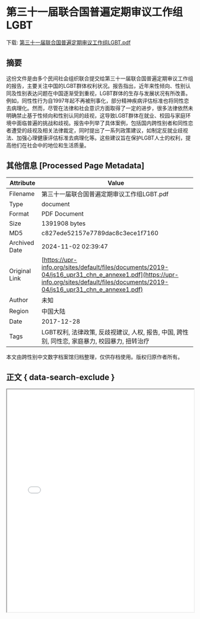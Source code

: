 # 第三十一届联合国普遍定期审议工作组LGBT

<!-- tcd_download_link -->
下载: <a href="../第三十一届联合国普遍定期审议工作组LGBT.pdf" download>第三十一届联合国普遍定期审议工作组LGBT.pdf</a>
<!-- tcd_download_link_end -->

## 摘要

<!-- tcd_abstract -->
这份文件是由多个民间社会组织联合提交给第三十一届联合国普遍定期审议工作组的报告，主要关注中国的LGBT群体权利状况。报告指出，近年来性倾向、性别认同及性别表达问题在中国逐渐受到重视，LGBT群体的生存与发展状况有所改善。例如，同性性行为自1997年起不再被刑事化，部分精神疾病评估标准也将同性恋去病理化。然而，尽管在法律和社会意识方面取得了一定的进步，很多法律依然未明确禁止基于性倾向和性别认同的歧视，这导致LGBT群体在就业、校园与家庭环境中面临普遍的挑战和歧视。报告中列举了具体案例，包括国内跨性别者和同性恋者遭受的歧视及相关法律裁定，同时提出了一系列政策建议，如制定反就业歧视法、加强心理健康评估标准去病理化等。这些建议旨在保护LGBT人士的权利，提高他们在社会中的地位和生活质量。

<!-- tcd_abstract_end -->

## 其他信息 [Processed Page Metadata]

| Attribute       | Value                                  |
|-----------------|----------------------------------------|
| Filename        | 第三十一届联合国普遍定期审议工作组LGBT.pdf                             |
| Type            | document                                 |
| Format          | PDF Document                               |
| Size            | 1391908 bytes                           |
| MD5             | c827ede52157e7789dac8c3ece1f7160                                  |
| Archived Date   | 2024-11-02 02:39:47                             |
| Original Link   | [https://upr-info.org/sites/default/files/documents/2019-04/js16_upr31_chn_e_annexe1.pdf](https://upr-info.org/sites/default/files/documents/2019-04/js16_upr31_chn_e_annexe1.pdf)                         |
| Author          | 未知                               |
| Region          | 中国大陆                               |
| Date            | 2017-12-28                                 |
| Tags            | LGBT权利, 法律政策, 反歧视建议, 人权, 报告, 中国, 跨性别, 同性恋, 家庭暴力, 校园暴力, 扭转治疗                                 |

本文由跨性别中文数字档案馆归档整理，仅供存档使用。版权归原作者所有。


## 正文 { data-search-exclude }

<!-- tcd_main_text -->
<iframe src="../第三十一届联合国普遍定期审议工作组LGBT.pdf" width="100%" height="600px">
    <p>无法显示PDF，请下载查看。</p>
</iframe>
<!-- tcd_main_text_end -->

